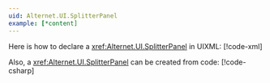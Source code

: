 ```yaml
---
uid: Alternet.UI.SplitterPanel
example: [*content]
---
```


Here is how to declare a <xref:Alternet.UI.SplitterPanel> in UIXML:
[!code-xml[](examples/ExampleWindow.uixml#CreateUixmlDeclaration)]

Also, a <xref:Alternet.UI.SplitterPanel> can be created from code:
[!code-csharp[](examples/ExampleWindow.uixml.cs#SplitterPanelCSharpCreation)]
